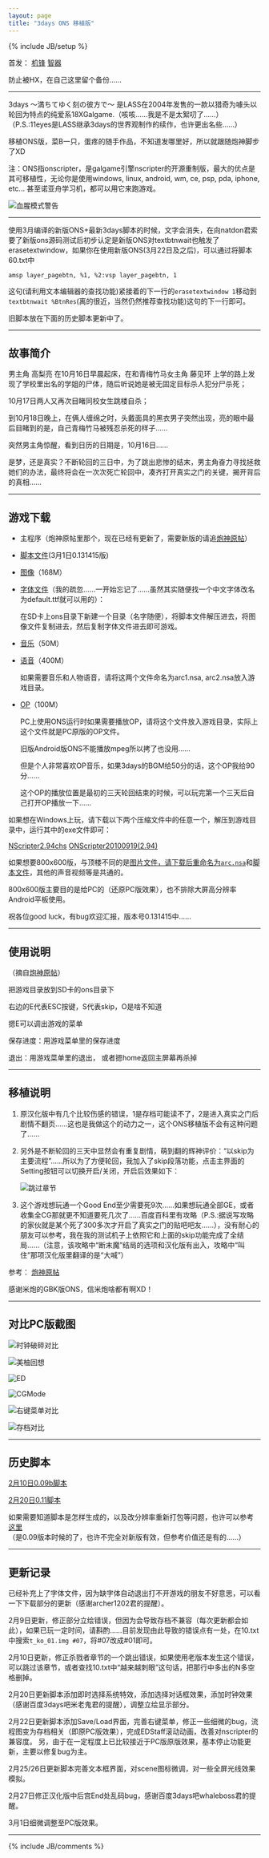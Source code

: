 ```yaml
---
layout: page
title: "3days ONS 移植版"
---
```

{% include JB/setup %}

首发：
[机锋](http://bbs.gfan.com/viewthread.php?tid=637440)
[智器](http://bbs.zhiqifans.com/thread-34893-1-1.html)

防止被HX，在自己这里留个备份……

---

3days 〜満ちてゆく刻の彼方で〜 是LASS在2004年发售的一款以猎奇为噱头以轮回为特点的纯爱系18XGalgame.（咳咳……我是不是太絮叨了……）（P.S.:11eyes是LASS继承3days的世界观制作的续作，也许更出名些……）

移植ONS版，菜B一只，蛋疼的随手作品，不知道发哪里好，所以就跟随炮神脚步了XD

注：ONS指onscripter，是galgame引擎nscripter的开源重制版，最大的优点是其可移植性，无论你是使用windows, linux, android, wm, ce, psp, pda, iphone, etc... 甚至诺亚舟学习机，都可以用它来跑游戏。

![血腥模式警告][血腥模式警告]

---

使用3月编译的新版ONS+最新3days脚本的时候，文字会消失，在向natdon君索要了新版ons源码测试后初步认定是新版ONS对textbtnwait也触发了erasetextwindow，如果你在使用新版ONS(3月22日及之后)，可以通过将脚本60.txt中

    amsp layer_pagebtn, %1, %2:vsp layer_pagebtn, 1

这句(请利用文本编辑器的查找功能)紧接着的下一行的`erasetextwindow 1`移动到`textbtnwait %BtnRes`(离的很近，当然仍然推荐查找功能)这句的下一行即可。

旧脚本放在下面的历史脚本更新中了。

---

## 故事简介

男主角 高梨亮 在10月16日早晨起床，在和青梅竹马女主角 藤见环 上学的路上发现了学校里出名的学姐的尸体，随后听说她是被无固定目标杀人犯分尸杀死；

10月17日两人又再次目睹同校女生跳楼自杀；

到10月18日晚上，在俩人缠绵之时，头戴面具的黑衣男子突然出现，亮的眼中最后目睹到的是，自己青梅竹马被残忍杀死的样子……

突然男主角惊醒，看到日历的日期是，10月16日……

是梦，还是真实？不断轮回的三日中，为了跳出悲惨的结末，男主角奋力寻找拯救她们的办法，最终将会在一次次死亡轮回中，凑齐打开真实之门的关键，揭开背后的真相……

---

## 游戏下载

* 主程序（炮神原帖里那个，现在已经有更新了，需要新版的请追[炮神原帖](http://bbs.gfan.com/android-327827-1-1.html)）

* [脚本文件](http://pan.baidu.com/netdisk/singlepublic?fid=807912_2339114995)(3月1日0.131415版)

* [图像](http://pan.baidu.com/netdisk/singlepublic?fid=807912_3823193133)（168M）

* [字体文件](http://pan.baidu.com/netdisk/singlepublic?fid=807561_3474499221)（我的疏忽……一开始忘记了……虽然其实随便找一个中文字体改名为default.ttf就可以用的）：

    在SD卡上ons目录下新建一个目录（名字随便），将脚本文件解压进去，将图像文件复制进去，然后复制字体文件进去即可游戏。

* [音乐](http://pan.baidu.com/netdisk/singlepublic?fid=807912_2358954209)（50M）

* [语音](http://pan.baidu.com/netdisk/singlepublic?fid=807912_2452522568)（400M）

    如果需要音乐和人物语音，请将这两个文件命名为arc1.nsa, arc2.nsa放入游戏目录。

* [OP](http://pan.baidu.com/netdisk/singlepublic?fid=807912_511493750)（100M）

    PC上使用ONS运行时如果需要播放OP，请将这个文件放入游戏目录，实际上这个文件就是PC原版的OP文件。

    旧版Android版ONS不能播放mpeg所以拷了也没用……

    但是个人非常喜欢OP音乐，如果3days的BGM给50分的话，这个OP我给90分……

    这个OP的播放位置是最初的三天轮回结束的时候，可以玩完第一个三天后自己打开OP播放一下……

如果想在Windows上玩，请下载以下两个压缩文件中的任意一个，解压到游戏目录中，运行其中的exe文件即可：

[NScripter2.94chs](http://pan.baidu.com/netdisk/singlepublic?fid=807912_4285520317)
[ONScripter20100919(2.94)](http://pan.baidu.com/netdisk/singlepublic?fid=807912_1848000979)

如果想要800x600版，与顶楼不同的是[图片文件，请下载后重命名为`arc.nsa`](http://pan.baidu.com/netdisk/singlepublic?fid=807912_4266462850)和[脚本文件](http://pan.baidu.com/netdisk/singlepublic?fid=807912_3316781703)，其他的声音视频等是共通的。

800x600版主要目的是给PC的（还原PC版效果），也不排除大屏高分辨率Android平板使用。

祝各位good luck，有bug欢迎汇报，版本号0.131415中……

---

## 使用说明

（摘自[炮神原帖](http://bbs.gfan.com/android-327827-1-1.html)）

把游戏目录放到SD卡的ons目录下

右边的E代表ESC按键，S代表skip，O是啥不知道

摁E可以调出游戏的菜单

保存进度：用游戏菜单里的保存进度

退出：用游戏菜单里的退出， 或者摁home返回主屏幕再杀掉

---

## 移植说明

1. 原汉化版中有几个比较伤感的错误，1是存档可能读不了，2是进入真实之门后剧情不翻页……这也是我做这个的动力之一，这个ONS移植版不会有这种问题了……

2. 另外是不断轮回的三天中显然会有重复剧情，萌到翻的辉神评价：“以skip为主要流程”……所以为了方便轮回，我加入了skip段落功能，点击主界面的Setting按钮可以切换开启/关闭，开启后效果如下：

    ![跳过章节][跳过章节]

3. 这个游戏想玩通一个Good End至少需要死9次……如果想玩通全部GE，或者收集全CG那就更不知道要死几次了……百度百科里有攻略（P.S.:据说写攻略的家伙就是某个死了300多次才开启了真实之门的贴吧吧友……），没有耐心的朋友可以参考，我在我的测试机子上依照它和上面的skip功能完成了全结局……（注意，该攻略中“断末魔”结局的选项和汉化版有出入，攻略中“叫住”那项汉化版里翻译的是“大喊”）

参考：
[炮神原帖](http://bbs.gfan.com/android-327827-1-1.html)

感谢米炮的GBK版ONS，信米炮啥都有啊XD！

---

## 对比PC版截图

![时钟破碎对比](http://ldouhg.bay.livefilestore.com/y1pVOEtJrcnb1bLYQml5_NhbVovx7CdbBTsaK0xMb1m11yMBjp5BLAMCdHwL5XxPRoCNPgt5vtaCkoHqqDzPk1RyC6uqcmKbbhj/Screenshot-compare2.jpg?psid=1)

![美柚回想](http://public.bay.livefilestore.com/y1pyrd6Y4aY6lS-otR2aRga6EAYbeab894M2g_JgGgYj2uWnqttD4pHR792GXzbjEh2H17WukFkpf9UK-Ir1Zvb5Q/screenshot4.jpg?psid=1)

![ED](http://public.bay.livefilestore.com/y1pFVtmYvwn2jkxSLIErfvR9E2f5BrI1jz3whuTAPZvzgIMpZ0CPy_t1bOiy1u5MjeK2sV0OsQ1Prz-62iQWsRaFQ/screenshot11.png?psid=1)

![CGMode](http://public.bay.livefilestore.com/y1pPd0FlfPWIVsStBxf32ePAoM_txp0T_Q40q33uEMffhkfP3YQfshq58cwkElNYgicn9xuNlh3yPlXzthPI3OMEw/screenshot19.jpg?psid=1)

![右键菜单对比](http://public.bay.livefilestore.com/y1pUAa-KAUJJ6Wi4-jLVy2dZloe3dGWFExTWu9kJPPsYQRTFxxgFmEQ2Qzg2Ato4dFeQulAa_7zYLMVDSxLWZs_Fg/Screenshot.jpg?psid=1)

![存档对比](http://public.bay.livefilestore.com/y1puAXfdzJrMNFDeHoqGyb_lX6ON7Hi6LUMiNWlJqvFB91SUyPIYm9MKYnPNYIMCHHJ4Kux-0X0kY9xSVr_gzg1_g/Screenshot-3.jpg?psid=1)

---

## 历史脚本

[2月10日0.09b脚本](http://pan.baidu.com/netdisk/singlepublic?fid=807912_2788888868)

[2月20日0.11脚本](http://pan.baidu.com/netdisk/singlepublic?fid=807912_3901102827)

如果需要知道脚本是怎样生成的，以及改分辨率重新打包等问题，也许可以参考
[这里](http://pan.baidu.com/netdisk/singlepublic?fid=807912_1517196851)
（是0.09版本时候的了，也许不完全对新版有效，但参考价值还是有的……）

---

## 更新记录

已经补充上了字体文件，因为缺字体自动退出打不开游戏的朋友不好意思，可以看一下下载部分的更新（感谢archer1202君的提醒）。

2月9日更新，修正部分立绘错误，但因为会导致存档不兼容（每次更新都会如此），如果已玩一定时间，请斟酌……目前发现由此导致的错误点有一处，在10.txt中搜索`t_ko_01.img #07`，将#07改成#01即可。

2月10日更新，修正杀戮者章节的一个跳出错误，如果使用老版本发生这个错误，可以跳过该章节，或者查找10.txt中“越来越刺眼”这句话，把那行中多出的N多空格删掉。

2月20日更新脚本添加即时选择系统特效，添加选择对话框效果，添加时钟效果（感谢百度3days吧米老鬼君的提醒），调整立绘显示部分。

2月22日更新脚本添加Save/Load界面，完善右键菜单，修正一些细微的bug，流程图变为存档相关（即原PC版效果），完成EDStaff滚动动画，改善对nscripter的兼容度。
另，由于在一定程度上已比较接近于PC版原版效果，基本停止功能更新，主要以修复bug为主。

2月25/26日更新脚本完善文本框界面，对scene图标微调，对一些全屏光线效果模拟。

2月27日修正汉化版中后宫End处乱码bug，感谢百度3days吧whaleboss君的提醒。

3月1日细微调整至PC版效果。

---

{% include JB/comments %}



[血腥模式警告]: http://public.bay.livefilestore.com/y1pB-U87Rxp156uOm8ncxnkwLbKHgNMJlSM6fNlq3kv9r8UK-kjX0-MrY1JPwV8jKU_1238_IWGJEdyvI7fQ9b9Dw/screenshot2.jpg?psid=1
[跳过章节]: http://public.bay.livefilestore.com/y1prCFhnQzy7zyrgcKo0DApgTh_FNDMqDxjrGbHS-H9l-tmfmO6tq5AGyXi5jwM5sKFupwDT9Q14rxvugk1_QxK8g/screenshot17.jpg?psid=1
